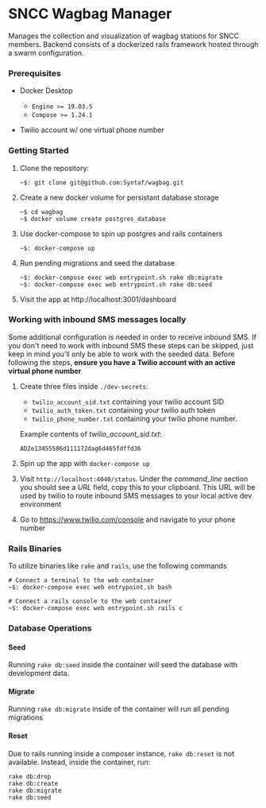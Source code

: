 # SNCC Wagbag Manager

Manages the collection and visualization of wagbag stations for SNCC members. Backend consists of a dockerized rails framework hosted through a swarm configuration.

### Prerequisites

* Docker Desktop
  * `Engine >= 19.03.5`
  * `Compose >= 1.24.1`

* Twilio account w/ one virtual phone number

### Getting Started

1. Clone the repository:

    ```
    ~$: git clone git@github.com:Syntaf/wagbag.git
    ```

2. Create a new docker volume for persistant database storage

    ```
    ~$ cd wagbag
    ~$ docker volume create postgres_database
    ```

3. Use docker-compose to spin up postgres and rails containers

    ```
    ~$: docker-compose up
    ```

4. Run pending migrations and seed the database

    ```
    ~$: docker-compose exec web entrypoint.sh rake db:migrate
    ~$: docker-compose exec web entrypoint.sh rake db:seed
    ```

5. Visit the app at http://localhost:3001/dashboard

### Working with inbound SMS messages locally

Some additional configuration is needed in order to receive inbound SMS. If you don't need to work with inbound SMS these steps can be skipped, just keep in mind you'll only be able to work with the seeded data. Before following the steps, **ensure you have a Twilio account with an active virtual phone number**

1.  Create three files inside `./dev-secrets`:
    - `twilio_account_sid.txt` containing your twilio account SID
    - `twilio_auth_token.txt` containing your twilio auth token
    - `twilio_phone_number.txt` containing your twilio phone number.

    Example contents of _twilio\_account\_sid.txt_:

    ```
    AD2e13455506d111172dag6d465fdffd36
    ```

2. Spin up the app with `docker-compose up`

3. Visit `http://localhost:4040/status`. Under the _command\_line_ section you should see a _URL_ field, copy this to your clipboard. This URL will be used by twilio to route inbound SMS messages to your local active dev environment

4. Go to https://www.twilio.com/console and navigate to your phone number

### Rails Binaries

To utilize binaries like `rake` and `rails`, use the following commands

```
# Connect a terminal to the web container
~$: docker-compose exec web entrypoint.sh bash

# Connect a rails console to the web container
~$: docker-compose exec web entrypoint.sh rails c
```

### Database Operations

#### Seed

Running `rake db:seed` inside the container will seed the database with development data.

#### Migrate

Running `rake db:migrate` inside of the container will run all pending migrations

#### Reset

Due to rails running inside a composer instance, `rake db:reset` is not available. Instead, inside the container, run:

```
rake db:drop
rake db:create
rake db:migrate
rake db:seed
```
